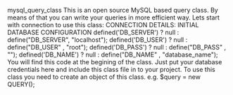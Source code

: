 mysql_query_class
This is an open source MySQL based query class. By means of that you can write your queries in more efficient way.
Lets start with connection to use this class:
CONNECTION DETAILS: INITIAL DATABASE CONFIGURATION
defined('DB_SERVER') ? null : define("DB_SERVER", "localhost"); defined('DB_USER') ? null : define("DB_USER" , "root"); defined('DB_PASS') ? null : define("DB_PASS" , ""); defined('DB_NAME') ? null : define("DB_NAME" , "database_name");
You will find this code at the begining of the class. Just put your database credentials here and include this class file in to your project.
To use this class you need to create an object of this class.
e.g.
$query = new QUERY();

